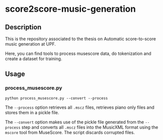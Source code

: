 # score2score-music-generation

## Description

This is the repository associated to the thesis on Automatic score-to-score music generation at UPF.

Here, you can find tools to process musescore data, do tokenization and create a dataset for training.

## Usage

### process_musescore.py

```
python process_musescore.py --convert --process
```

The `--process` option retrieves all `.mscz` files, retrieves piano only files and stores them in a pickle file.

The `--convert` option makes use of the pickle file generated from the `--process` step and converts all `.mscz` files into the MusicXML format using the `mscore` tool from MuseScore. The script discards corrupted files.